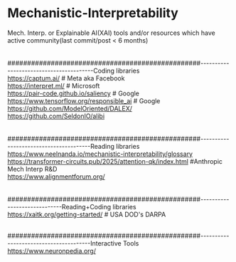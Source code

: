 # Mechanistic-Interpretability
Mech. Interp. or Explainable AI(XAI) tools and/or resources which have active community(last commit/post &lt; 6 months) 
<br>
<br>
<br>#################################################----------------------------------------Coding libraries
<br>https://captum.ai/                                          # Meta aka Facebook
<br>https://interpret.ml/                                       # Microsoft
<br>https://pair-code.github.io/saliency                        # Google
<br>https://www.tensorflow.org/responsible_ai                   # Google
<br>https://github.com/ModelOriented/DALEX/
<br>https://github.com/SeldonIO/alibi
<br>
<br>
<br>#################################################---------------------------------------Reading libraries
<br>https://www.neelnanda.io/mechanistic-interpretability/glossary
<br>https://transformer-circuits.pub/2025/attention-qk/index.html         #Anthropic Mech Interp R&D
<br>https://www.alignmentforum.org/
<br>
<br>
<br>#################################################-----------------------------Reading+Coding libraries
<br>https://xaitk.org/getting-started/    # USA DOD's DARPA 

<br>#################################################---------------------------------------Interactive Tools
<br>https://www.neuronpedia.org/
